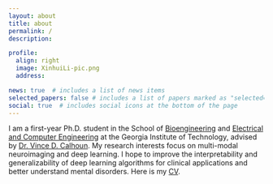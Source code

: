 ```yaml
---
layout: about
title: about
permalink: /
description:

profile:
  align: right
  image: XinhuiLi-pic.png
  address: 

news: true  # includes a list of news items
selected_papers: false # includes a list of papers marked as "selected={true}"
social: true  # includes social icons at the bottom of the page
---
```


I am a first-year Ph.D. student in the School of [Bioengineering](https://bioengineering.gatech.edu/) and [Electrical and Computer Engineering](https://www.ece.gatech.edu/) at the Georgia Institute of Technology, advised by [Dr. Vince D. Calhoun](https://scholar.google.com/citations?user=WNOoGKIAAAAJ&hl=en). My research interests focus on multi-modal neuroimaging and deep learning. I hope to improve the interpretability and generalizability of deep learning algorithms for clinical applications and better understand mental disorders. Here is my [CV](assets/pdf/XinhuiLi-CV-09-21.pdf).